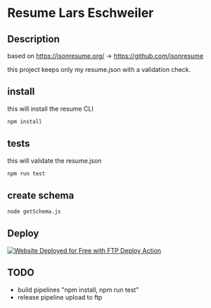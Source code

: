 # Resume Lars Eschweiler

## Description

based on <https://jsonresume.org/> -> <https://github.com/jsonresume>

this project keeps only my resume.json with a validation check.

## install

this will install the resume CLI

```bash
npm install
```

## tests

this will validate the resume.json

```bash
npm run test
```

## create schema

```bash
node getSchema.js
```

## Deploy

[<img alt="Website Deployed for Free with FTP Deploy Action" src="https://img.shields.io/badge/Website deployed for free with-FTP DEPLOY ACTION-%3CCOLOR%3E?style=for-the-badge&color=2b9348">](https://github.com/SamKirkland/FTP-Deploy-Action)

## TODO

- build pipelines "npm install, npm run test"
- release pipeline upload to ftp
